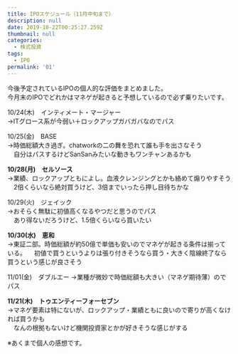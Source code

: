 ```yaml
---
title: IPOスケジュール（11月中旬まで）
description: null
date: 2019-10-22T00:25:27.259Z
thumbnail: null
categories:
  - 株式投資
tags:
  - IPO
permalink: '01'
---
```

今後予定されているIPOの個人的な評価をまとめました。  
今月末のIPOでどれかはマネゲが起きると予想しているので必ず乗りたいです。


10/24(木)　インティメート・マージャー  
→ITグロース系が今弱い＋ロックアップガバガバなのでパス

10/25(金)　BASE  
→時価総額大き過ぎ。chatworkの二の舞を恐れて誰も手を出さなそう  
　自分はパスするけどSanSanみたいな動きもワンチャンあるかも　

**10/28(月)　セルソース**  
→業績、ロックアップともによし。血液クレンジングとかも絡めて煽りやすそう  
　2倍くらいなら絶対買うけど、3倍までいったら押し目待ちかな

10/29(火)　ジェイック  
→おそらく無駄に初値高くなるやつだと思うのでパス  
　あり得ないだろうけど、1.5倍くらいなら買いたい

**10/30(水)　恵和**  
→東証二部。時価総額が約50億で単価も安いのでマネゲが起きる条件は揃っている。 
 　初値で買うというよりは張り付きそうなら買う・大きく陰線終了なら買うという感じが良さそう

11/01(金)　ダブルエー
→業種が微妙で時価総額も大きい（マネゲ期待薄）のでパス

**11/21(木)　トゥエンティーフォーセブン**  
→マネゲ要素は特にないが、ロックアップ・業績ともに良いので寄りが高くなければ買うかも  
　なんの根拠もないけど機関投資家とかが好きそうな感じがする


※あくまで個人の感想です。




